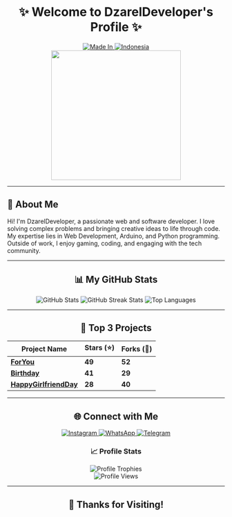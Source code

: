 <h1 align="center">✨ Welcome to DzarelDeveloper's Profile ✨</h1>

<div align="center">
  <a href="#" rel="nofollow">
    <img src="https://img.shields.io/badge/Made%20In-FF0000?style=for-the-badge&logo=Made%20In&logoColor=white" alt="Made In" />
  </a>
  <a href="#" rel="nofollow">
    <img src="https://img.shields.io/badge/Indonesia-FFFFFF?style=for-the-badge&logo=Indonesia&logoColor=white" alt="Indonesia" />
  </a>
</div>

<div align="center">
  <img src="https://images.squarespace-cdn.com/content/v1/5769fc401b631bab1addb2ab/1541580611624-TE64QGKRJG8SWAIUS7NS/ke17ZwdGBToddI8pDm48kPoswlzjSVMM-SxOp7CV59BZw-zPPgdn4jUwVcJE1ZvWQUxwkmyExglNqGp0IvTJZamWLI2zvYWH8K3-s_4yszcp2ryTI0HqTOaaUohrI8PI6FXy8c9PWtBlqAVlUS5izpdcIXDZqDYvprRqZ29Pw0o/coding-freak.gif" width="300"/>
</div>

---

## 🚀 About Me
Hi! I'm DzarelDeveloper, a passionate web and software developer. I love solving complex problems and bringing creative ideas to life through code. My expertise lies in Web Development, Arduino, and Python programming. Outside of work, I enjoy gaming, coding, and engaging with the tech community.

---

<h2 align="center">📊 My GitHub Stats</h2>

<div align="center">
  <img src="https://github-readme-stats.vercel.app/api?username=DzarelDeveloper&show_icons=true&theme=radical" alt="GitHub Stats"/>
  <img src="https://github-readme-streak-stats.herokuapp.com/?user=DzarelDeveloper&theme=radical" alt="GitHub Streak Stats"/>
  <img src="https://github-readme-stats.vercel.app/api/top-langs/?username=DzarelDeveloper&layout=compact&theme=radical" alt="Top Languages"/>
</div>

---

<h2 align="center">🌟 Top 3 Projects</h2>

| Project Name | Stars (⭐) | Forks (🍴) |
|--------------|-----------|------------|
| **[ForYou](https://github.com/DzarelDeveloper/ForYou)** | **49** | **52** |
| **[Birthday](https://github.com/DzarelDeveloper/Birthday-)** | **41** | **29** |
| **[HappyGirlfriendDay](https://github.com/DzarelDeveloper/HappyGirlfriendDay)** | **28** | **40** |

---

<h2 align="center">🌐 Connect with Me</h2>

<div align="center">
  <a href="https://www.instagram.com/_4lghifari_/" rel="nofollow">
    <img src="https://img.shields.io/badge/Instagram-E4405F?style=for-the-badge&logo=instagram&logoColor=white" alt="Instagram" />
  </a>
  <a href="https://wa.me/+6288210982908" rel="nofollow">
    <img src="https://img.shields.io/badge/WhatsApp-25D366?style=for-the-badge&logo=whatsapp&logoColor=white" alt="WhatsApp" />
  </a>
  <a href="https://t.me/CodesphereCommunity" rel="nofollow">
    <img src="https://img.shields.io/badge/Telegram-2CA5E0?style=for-the-badge&logo=telegram&logoColor=white" alt="Telegram" />
  </a>
</div>

<div align="center">
  <h3>📈 Profile Stats</h3>
  <img src="https://github-profile-trophy.vercel.app/?username=DzarelDeveloper&theme=radical" alt="Profile Trophies"/>
</div>

<div align="center">
  <img src="https://visitcount.itsvg.in/api?id=DzarelDeveloper&label=Profile%20Views&icon=1&pretty=true" alt="Profile Views"/>
</div>

---

<h2 align="center">💖 Thanks for Visiting!</h2>
